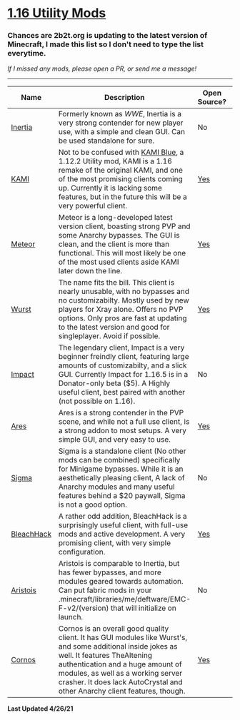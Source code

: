 # [1.16 Utility Mods](https://toxicaven.github.io/1.16-utility-mods/)
### Chances are 2b2t.org is updating to the latest version of Minecraft, I made this list so I don't need to type the list everytime.

*If I missed any mods, please open a PR, or send me a message!*

***

| Name | Description | Open Source? | Supported Platforms |
| ---- | ----------- | ------------ | ------------------- |
| [Inertia](https://inertiaclient.com/Index.php) | Formerly known as *WWE*, Inertia is a very strong contender for new player use, with a simple and clean GUI. Can be used standalone for sure.| No | Fabric, Jarmod |
| [KAMI](https://github.com/zeroeightysix/KAMI/releases)|Not to be confused with [KAMI Blue](https://kamiblue.org), a 1.12.2 Utility mod, KAMI is a 1.16 remake of the original KAMI, and one of the most promising clients coming up. Currently it is lacking some features, but in the future this will be a very powerful client. | [Yes](https://github.com/zeroeightysix/KAMI)| Fabric only |
| [Meteor](https://meteorclient.com/)| Meteor is a long-developed latest version client, boasting strong PVP and some Anarchy bypasses. The GUI is clean, and the client is more than functional. This will most likely be one of the most used clients aside KAMI later down the line. | [Yes](https://github.com/MeteorDevelopment/meteor-client)| Fabric only|
| [Wurst](https://www.wurstclient.net/)| The name fits the bill. This client is nearly unusable, with no bypasses and no customizabilty. Mostly used by new players for Xray alone. Offers no PVP options. Only pros are fast at updating to the latest version and good for singleplayer. Avoid if possible. | [Yes](https://github.com/Wurst-Imperium/Wurst7)| Fabric only |
| [Impact](https://impactclient.net/)| The legendary client, Impact is a very beginner freindly client, featuring large amounts of customizabilty, and a slick GUI. Currently Impact for 1.16.5 is in a Donator-only beta ($5). A Highly useful client, best paired with another (not possible on 1.16). | No | Jarmod only|
| [Ares](https://aresclient.org/)| Ares is a strong contender in the PVP scene, and while not a full use client, is a strong addon to most setups. A very simple GUI, and very easy to use. | [Yes](https://github.com/AresClient/ares) | Fabric only |
| [Sigma](https://sigmaclient.info/) | Sigma is a standalone client (No other mods can be combined) specifically for Minigame bypasses. While it is an aesthetically pleasing client, A lack of Anarchy modules and many useful features behind a $20 paywall, Sigma is not a good option. | No | Version files
| [BleachHack](https://bleachhack.github.io/)| A rather odd addition, BleachHack is a surprisingly useful client, with full-use mods and active development. A very promising client, with very simple configuration. | [Yes](https://github.com/BleachDrinker420/BleachHack) | Fabric only |
| [Aristois](https://aristois.net/) | Aristois is comparable to Inertia, but has fewer bypasses, and more modules geared towards automation. Can put fabric mods in your .minecraft/libraries/me/deftware/EMC-F-v2/(version) that will initialize on launch. | No | Launcher profile installer
| [Cornos](https://cornos.cf) | Cornos is an overall good quality client. It has GUI modules like Wurst's, and some additional inside jokes as well. It features TheAltening authentication and a huge amount of modules, as well as a working server crasher. It does lack AutoCrystal and other Anarchy client features, though. | [Yes](https://github.com/AriliusClient/Cornos) | Fabric only |


**Last Updated 4/26/21**

